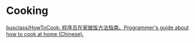 # Cooking

[busclass/HowToCook: 程序员在家做饭方法指南。Programmer's guide about how to cook at home (Chinese).](https://github.com/busclass/HowToCook/)